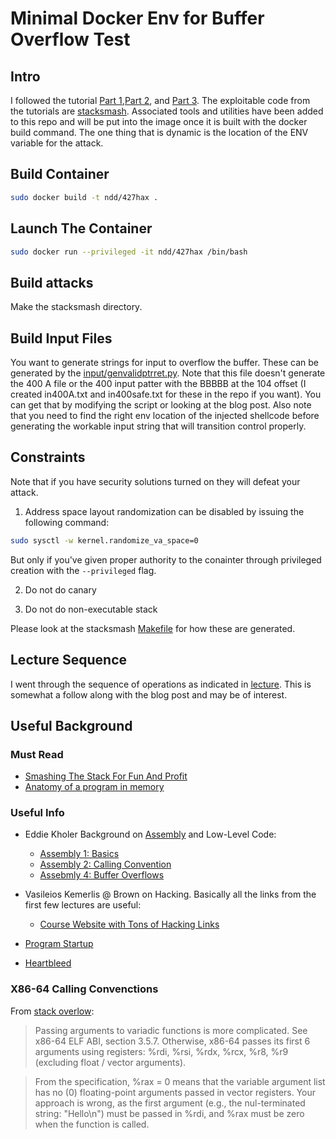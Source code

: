 # Minimal Docker Env for Buffer Overflow Test

## Intro

I followed the tutorial
[Part
1](https://blog.techorganic.com/2015/04/10/64-bit-linux-stack-smashing-tutorial-part-1/),[Part
2](https://blog.techorganic.com/2015/04/21/64-bit-linux-stack-smashing-tutorial-part-2/), and [Part
3](https://blog.techorganic.com/2016/03/18/64-bit-linux-stack-smashing-tutorial-part-3/). 
The exploitable code from the tutorials are
[stacksmash](./stacksmash). Associated tools and utilities
have been added to this repo and will be put into the image
once it is built with the docker build command. The one
thing that is dynamic is the location of the ENV variable
for the attack.

## Build Container

```bash
sudo docker build -t ndd/427hax .
```

## Launch The Container 

```bash
sudo docker run --privileged -it ndd/427hax /bin/bash
```

## Build attacks

Make the stacksmash directory.

## Build Input Files

You want to generate strings for input to overflow the buffer. These can be
generated by the [input/genvalidptrret.py](./input/genvalidptrret.py). Note that
this file doesn't generate the 400 A file or the 400 input patter with the BBBBB
at the 104 offset (I created in400A.txt and in400safe.txt for these in the repo
if you want). You can get that by modifying the script or looking at the blog
post. Also note that you need to find the right env location of the injected
shellcode before generating the workable input string that will transition
control properly.

## Constraints

Note that if you have security solutions turned on they will defeat your
attack. 

1. Address space layout randomization can be disabled by issuing the following
command: 

```bash
sudo sysctl -w kernel.randomize_va_space=0
```

But only if you've given proper authority to the conainter through privileged
creation with the `--privileged` flag. 

2. Do not do canary

3. Do not do non-executable stack

Please look at the stacksmash [Makefile](./stacksmash/Makefile) for how these
are generated.

## Lecture Sequence

I went through the sequence of operations as indicated in
[lecture](./lecture.md). This is somewhat a follow along with the blog post and
may be of interest.

## Useful Background

### Must Read

- [Smashing The Stack For Fun And Profit](http://phrack.org/issues/49/14.html#article)
- [Anatomy of a program in memory](https://manybutfinite.com/post/anatomy-of-a-program-in-memory/)

### Useful Info

- Eddie Kholer Background on
  [Assembly](https://cs61.seas.harvard.edu/site/2019/Asm/)
  and Low-Level Code:
  - [Assembly 1: Basics](https://cs61.seas.harvard.edu/site/2018/Asm1/)
  - [Assembly 2: Calling Convention](https://cs61.seas.harvard.edu/site/2018/Asm2/)
  - [Assebmly 4: Buffer Overflows](https://cs61.seas.harvard.edu/site/2018/Asm1/)
- Vasileios Kemerlis @ Brown on Hacking. Basically all the
  links from the first few lectures are useful:
  - [Course Website with Tons of Hacking Links](https://cs.brown.edu/courses/csci1650/lectures.html)

- [Program
  Startup](http://www.dbp-consulting.com/tutorials/debugging/linuxProgramStartup.html)

- [Heartbleed](https://readwrite.com/2014/04/13/heartbleed-security-codenomicon-discovery/)

### X86-64 Calling Convenctions

From [stack
overlow](https://stackoverflow.com/questions/28601414/calling-c-function-from-x64-assembly-with-registers-instead-of-stack):

> Passing arguments to variadic functions is more
> complicated. See x86-64 ELF ABI, section 3.5.7. Otherwise,
> x86-64 passes its first 6 arguments using registers: %rdi,
> %rsi, %rdx, %rcx, %r8, %r9 (excluding float / vector
> arguments).

> From the specification, %rax = 0 means that the variable
> argument list has no (0) floating-point arguments passed in
> vector registers. Your approach is wrong, as the first
> argument (e.g., the nul-terminated string: "Hello\n") must
> be passed in %rdi, and %rax must be zero when the function
> is called.
